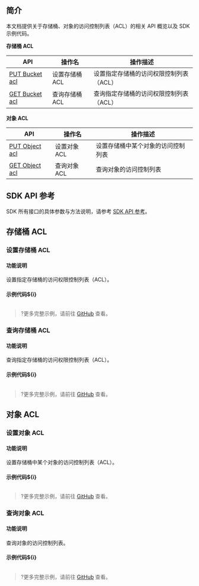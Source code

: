 ## 简介

本文档提供关于存储桶、对象的访问控制列表（ACL）的相关 API 概览以及 SDK 示例代码。

**存储桶 ACL**

| API                                                          | 操作名         | 操作描述                                |
| ------------------------------------------------------------ | -------------- | --------------------------------------- |
| [PUT Bucket acl](https://cloud.tencent.com/document/product/436/7737) | 设置存储桶 ACL | 设置指定存储桶的访问权限控制列表（ACL） |
| [GET Bucket acl](https://cloud.tencent.com/document/product/436/7733) | 查询存储桶 ACL | 查询指定存储桶的访问权限控制列表（ACL） |

**对象 ACL**

| API                                                          | 操作名       | 操作描述                                      |
| ------------------------------------------------------------ | ------------ | --------------------------------------------- |
| [PUT Object acl](https://cloud.tencent.com/document/product/436/7748) | 设置对象 ACL | 设置存储桶中某个对象的访问控制列表 |
| [GET Object acl](https://cloud.tencent.com/document/product/436/7744) | 查询对象 ACL | 查询对象的访问控制列表                |

## SDK API 参考

SDK 所有接口的具体参数与方法说明，请参考 [SDK API 参考](cssg://api-doc)。


## 存储桶 ACL

### 设置存储桶 ACL

#### 功能说明

设置指定存储桶的访问权限控制列表（ACL）。

#### 示例代码${i}

[//]: # (.cssg-snippet-put-bucket-acl)
```
```

>?更多完整示例，请前往 [GitHub](cssg://code-example/put-bucket-acl) 查看。

### 查询存储桶 ACL

#### 功能说明

查询指定存储桶的访问权限控制列表（ACL）。

#### 示例代码${i}

[//]: # (.cssg-snippet-get-bucket-acl)
```
```

>?更多完整示例，请前往 [GitHub](cssg://code-example/get-bucket-acl) 查看。

## 对象 ACL

### 设置对象 ACL

#### 功能说明

设置存储桶中某个对象的访问控制列表（ACL）。

#### 示例代码${i}

[//]: # (.cssg-snippet-put-object-acl)
```
```

>?更多完整示例，请前往 [GitHub](cssg://code-example/put-object-acl) 查看。

### 查询对象 ACL

#### 功能说明

查询对象的访问控制列表。

#### 示例代码${i}

[//]: # (.cssg-snippet-get-object-acl)
```
```
>?更多完整示例，请前往 [GitHub](cssg://code-example/get-object-acl) 查看。

